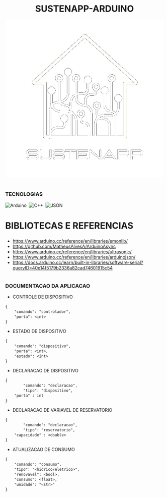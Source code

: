 <h1 align=center>SUSTENAPP-ARDUINO</h1>

<p align="center">
  <img src="logo_sustenapp.png" width="500">
</p>

#
### TECNOLOGIAS

![Arduino](https://img.shields.io/badge/Arduino-0D1117?style=for-the-badge&logo=Arduino&logoColor=00979D&labelColor=0D1117)&nbsp;
![C++](https://img.shields.io/badge/C%2B%2B-0D1117?style=for-the-badge&logo=C%2B%2B&logoColor=00599C&labelColor=0D1117)&nbsp;
![JSON](https://img.shields.io/badge/json-0D1117?style=for-the-badge&logo=json&logoColor=5E5C5C&labelColor=0D1117)&nbsp;

# BIBLIOTECAS E REFERENCIAS
###

- https://www.arduino.cc/reference/en/libraries/emonlib/
- https://github.com/MatheusAlvesA/ArduinoAsync
- https://www.arduino.cc/reference/en/libraries/ultrasonic/
- https://www.arduino.cc/reference/en/libraries/arduinojson/
- https://docs.arduino.cc/learn/built-in-libraries/software-serial?queryID=40e14f5179b2336a82cad74601915c54

#
### DOCUMENTACAO DA APLICACAO

- CONTROLE DE DISPOSITIVO
```
{
	"comando": "controlador",
	"porta": <int>
}
```

- ESTADO DE DISPOSITIVO
```
{
	"comando": "dispositivo",
	"porta": <int>,
	"estado": <int>
}
```
- DECLARACAO DE DISPOSITIVO
```
{
    	"comando": "declaracao",
    	"tipo": "dispositivo",
	"porta" : int
}
```

- DECLARACAO DE VARIAVEL DE RESERVATORIO
```
{
    	"comando": "declaracao",
    	"tipo": "reservatorio",
	"capacidade" : <double>
}
```

- ATUALIZACAO DE CONSUMO
```
{
	"comando": "consumo",
	"tipo": "<hidrico/eletrico>",
	"renovavel": <bool>,
	"consumo": <float>,
	"unidade": "<str>"
}
```
